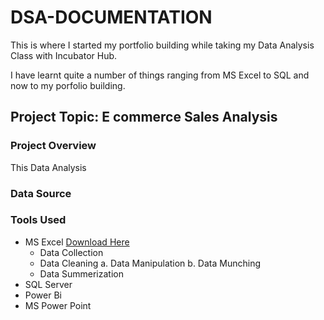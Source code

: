 # DSA-DOCUMENTATION

This is where I started my portfolio building while taking my Data Analysis Class with Incubator Hub.

I have learnt quite a number of things ranging from MS Excel to SQL and now to my porfolio building.

## Project Topic: E commerce Sales Analysis

### Project Overview
This Data Analysis

### Data Source

### Tools Used
- MS Excel [Download Here](https://www.microsoft.com)
  - Data Collection
  - Data Cleaning
    a. Data Manipulation
    b. Data Munching
  - Data Summerization
- SQL Server
- Power Bi
- MS Power Point 
